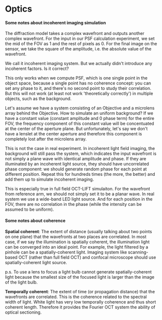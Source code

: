 # Optics


#### Some notes about incoherent imaging simulation
The diffraction model takes a complex wavefront and outputs another complex wavefront. For the input in our PSF calculation experiment, we set the mid of the FOV as 1 and the rest of pixels as 0. For the final image on the sensor, we take the square of the amplitude, i.e. the absolute value of the wavefront. 

We call it incoherent imaging system. But we actually didn't introduce any incoherent factors. Is it correct? 

This only works when we compute PSF, which is one single point in the object space, because a single point has no coherence concept: you can set any phase to it, and there's no second point to study their correlation. But this will not work (at least not work 'theoretically correctly') in multiple objects, such as the background. 

Let's assume we have a system consisting of an Objective and a microlens array behind the Objective. How to simulate an uniform background? If we have a constant value (constant amplitude and 0 phase term) for the entire FOV, the frequency component of this constant value will be concentuated at the center of the aperture plane. But unfortunately, let's say we don't have a lenslet at the center aperture and therefore this component is completely lost after the microlens array. 

This is not the case in real experiment. In incoherent light field imaging, the background will still pass the system, which indicates the input wavefront is not simply a plane wave with identical amplitude and phase. If they are illuminated by an incoherent light source, they should have uncorrelated phase component: we should generate random phase for each point at different position. Repeat this for hundreds times (the more, the better) and add them up to simulate incoherent imaging.

This is especially true in full field OCT-LIFT simulaiton. For the wavefront from reference arm, we should not simply set it to be a planar wave. In real system we use a wide-band LED light source. And for each position in the FOV, there are no correlation in the phase (while the intensity can be assumed to be uniform). 

#### Some notes about coherence
**Spatial coherent**: The extent of distance (usually talking about two points on one plane) that the wavefronts at two places are correlated. In most case, if we say the illumination is spatially coherent, the illumination light can be converged into an ideal point. For example, the light filtered by a pinhole can be a spatially-coherent light. Imaging system like scanning-based OCT (rather than full field OCT) and confocal microscope should use spatially-coherent light source. 

p.s. To use a lens to focus a light bulb cannot generate spatially-coherent light because the smallest size of the focused light is larger than the image of the light bulb. 

**Temporally coherent**: The extent of time (or propagation distance) that the wavefronts are correlated. This is the coherence related to the spectral width of light. White light has very low temporally coherence and thus short coherent length. Therefore it provides the Fourier OCT system the ability of optical sectioning. 